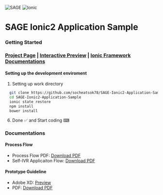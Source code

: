 ![SAGE](https://www.dropbox.com/s/fhspe90nnvetrvm/sage-git.png?dl=1) ![Ionic](https://www.dropbox.com/s/fwfk6oku7p9plyi/ionic-logo.png?dl=1)

# SAGE Ionic2 Application Sample

### Getting Started

### [Project Page](https://github.com/socheatsok78/SAGE-Ionic2-Application-Sample/projects) | [Interactive Preview](https://xd.adobe.com/view/1378509c-8914-4500-860b-ee6f70877f84/) | [Ionic Framework Documentations](http://ionicframework.com/docs/)

#### Setting up the development enviroment
1. Setting up work directory
  ```sh
    git clone https://github.com/socheatsok78/SAGE-Ionic2-Application-Sample.git
    cd SAGE-Ionic2-Application-Sample
    ionic state restore
    npm install
    bower install
  ```
6. Done ✅ and Start coding ⌨

### Documentations

#### Process Flow
- Process Flow PDF: [Download PDF](https://www.dropbox.com/s/s5swplog0pfstje/SAGE%20Diagram.pdf?dl=1)
- Self-IVR Applicaiton Flow: [Download PDF](https://www.dropbox.com/s/yv5pohy5ir1igkb/Self-IVR%20Flow.pdf?dl=1)

#### Prototype Guideline
- Adobe XD: [Preview](https://xd.adobe.com/view/1378509c-8914-4500-860b-ee6f70877f84/)
- PDF: [Download PDF](https://www.dropbox.com/s/sce6n1wbmetbbjw/Current%20Prototype%20Mobile%20App.pdf?dl=1)
